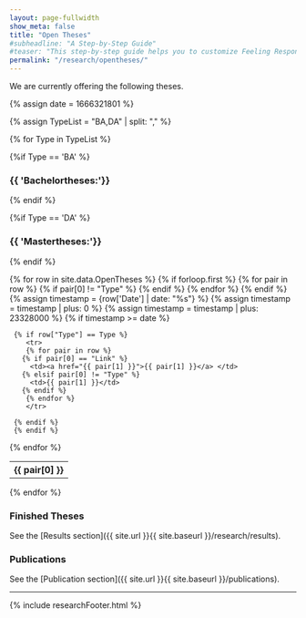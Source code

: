 ```yaml
---
layout: page-fullwidth
show_meta: false
title: "Open Theses"
#subheadline: "A Step-by-Step Guide"
#teaser: "This step-by-step guide helps you to customize Feeling Responsive to your needs."
permalink: "/research/opentheses/"
---
```

We are currently offering the following theses.

{% assign date = 1666321801 %}

{% assign TypeList = "BA,DA" | split: "," %}

{% for Type in TypeList %}


{%if Type == 'BA' %}
### {{ 'Bachelortheses:'}}
{% endif %}

{%if Type == 'DA' %}
### {{ 'Mastertheses:'}}
{% endif %}

<table>
  {% for row in site.data.OpenTheses %}
     {% if forloop.first %}
	<tr>
	{% for pair in row %}
	   {% if pair[0] != "Type" %}
	      <th>{{ pair[0] }}</th>
	   {% endif %}
        {% endfor %}
	</tr>
     {% endif %}
     {% assign timestamp = {row['Date'] | date: "%s"} %}
     {% assign timestamp = timestamp | plus: 0 %}
     {% assign timestamp = timestamp | plus: 23328000 %}
     {% if timestamp >= date %}

     {% if row["Type"] == Type %}
        <tr>
        {% for pair in row %}
	   {% if pair[0] == "Link" %}
	   	 <td><a href="{{ pair[1] }}">{{ pair[1] }}</a> </td>
	   {% elsif pair[0] != "Type" %}
	   	 <td>{{ pair[1] }}</td>
	   {% endif %}
        {% endfor %}
        </tr>

     {% endif %}
     {% endif %}
  {% endfor %}
  
</table>
{% endfor %}

### Finished Theses


See the [Results section]({{ site.url }}{{ site.baseurl }}/research/results).

### Publications

See the [Publication section]({{ site.url }}{{ site.baseurl }}/publications).

---

{% include researchFooter.html %}
